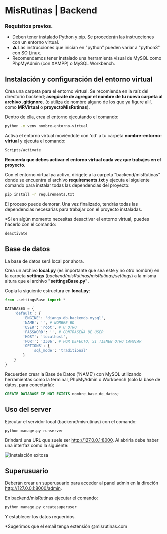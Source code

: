 # MisRutinas | Backend

### Requisitos previos.

* Deben tener instalado [Python y pip](https://www.python.org/downloads/). Se procederán las instrucciones con un entorno virtual.
* ⚠ Las instrucciones que inician en "python" pueden variar a "python3" con SO Linux.
* Recomendamos tener instalado una herramienta visual de MySQL como PhpMyAdmin (con XAMPP) o MySQL Workbench.

## Instalación y configuración del entorno virtual

Crea una carpeta para el entorno virtual. Se recomienda en la raíz del directorio backend; **asegúrate de agregar el nombre de tu nueva carpeta al archivo .gitignore.** (o utiliza de nombre alguno de los que ya figure allí, como **MRVirtual** o **proyectoMisRutinas**).

Dentro de ella, crea el entorno ejecutando el comando:

```bash
python -m venv nombre-entorno-virtual
```

Activa el entorno virtual moviéndote con 'cd' a tu carpeta **nombre-entorno-virtual** y ejecuta el comando:

```bash
Scripts/activate
```

**Recuerda que debes activar el entorno virtual cada vez que trabajes en el proyecto.**

Con el entorno virtual ya activo, dirígete a la carpeta "backend/misRutinas" donde se encuentra el archivo **requirements.txt** y ejecuta el siguiente comando para instalar todas las dependencias del proyecto:

```bash
pip install -r requirements.txt
```

El proceso puede demorar. Una vez finalizado, tendrás todas las dependencias necesarias para trabajar con el proyecto instaladas.

*Si en algún momento necesitas desactivar el entorno virtual, puedes hacerlo con el comando:

```bash
deactivate
```

## Base de datos

La base de datos será local por ahora.

Crea un archivo **local.py** (es importante que sea este y no otro nombre) en la carpeta **settings** (*backend/misRutinas/misRutinas/settings*) a la misma altura que el archivo **"settingsBase.py"**.

Copia la siguiente estructura en **local.py**:

```python
from .settingsBase import *

DATABASES = {
    'default': {
        'ENGINE': 'django.db.backends.mysql',
        'NAME': '', # NOMBRE BD
        'USER': 'root', # U OTRO
        'PASSWORD': '', # CONTRASEÑA DE USER
        'HOST': 'localhost',
        'PORT': '3306', # POR DEFECTO, SI TIENEN OTRO CAMBIAR
        'OPTIONS': {
            'sql_mode': 'traditional'
        }
    }
}
```

Recuerden crear la Base de Datos ('NAME') con MySQL utilizando herramientas como la terminal, PhpMyAdmin o Workbench (solo la base de datos, para conectarla):

```sql
CREATE DATABASE IF NOT EXISTS nombre_base_de_datos;
```

## Uso del server

Ejecutar el servidor local (backend/misrutinas) con el comando:

```bash
python manage.py runserver
```

Brindará una URL que suele ser http://127.0.0.1:8000. Al abrirla debe haber una interfaz como la siguiente:

![Instalación exitosa](https://tutorial.djangogirls.org/es/django_start_project/images/install_worked.png)

## Superusuario

Deberán crear un superusuario para acceder al panel admin en la direción http://127.0.0.1:8000/admin.

En backend/misRutinas ejecutar el comando:

```bash
python manage.py createsuperuser
```

Y establecer los datos requeridos.

*Sugerimos que el email tenga extensión @misrutinas.com
